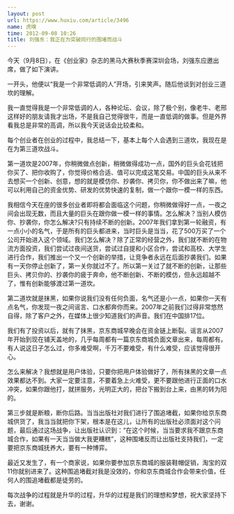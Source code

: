 ```yaml
---
layout: post
url: https://www.huxiu.com/article/3496
name: 虎嗅
time: 2012-09-08 10:26
title: 刘强东：我正在为突破同行的围堵而战斗
---
```

今天（9月8日），在《创业家》杂志的黑马大赛秋季赛深圳会场，刘强东应邀出席，做了如下演讲。

一开头，他便以“我是一个非常低调的人”开场，引来笑声。随后他谈到对创业三道坎的理解。

我一直觉得我是一个非常低调的人，各种论坛、会议，除了极个别，像老牛、老邢这样好的朋友请我才出场，不是我自己觉得很牛，而是一直低调的做事。但是外界看我总是非常的高调，所以我今天说话会比较柔和。

每个创业者在创业的过程中，我总结一下，基本上每个人会遇到三道坎，我现在是在为第三道坎战斗。

第一道坎是2007年，你稍微做点创新，稍微做得成功一点，国外的巨头会花钱把你买了、把你收购了，你觉得价格合适、值可以完成这笔交易。中国的巨头从来不去想买一个创新、创意，想的就是模仿你、抄袭你、拷贝你，你不做出来了嘛，他可以利用自己的资金优势、研发的优势快速的复制，做一个跟你一模一样的东西。

我相信今天在座的很多创业者即将都会面临这个问题，你稍微做得好一点，一夜之间会出现无数，而且大量的巨头在跟你做一模一样的事情。怎么解决？当别人模仿你、抄袭你，你怎么解决?只有持续不断的创新。2007年我们拿到第一轮融资，有一点小小的名气，于是所有的巨头都进来，当时巨头是当当，花了500万买了一个公司开始进入这个领域。我们怎么解决？除了正常的经营之外，我们就不断的在物流方面投资，我们尝试过夜间送货，尝试过自提和小区合作，尝试和高校、大学生进行合作，我们推出一个又一个创新的举措，让竞争者永远在后面抄袭我们。如果有一天你停止创新了，第一关你就过不了。所以第一关过了就不断的创新，让那些巨头、拷贝你的、抄袭你的疲于奔命，他不断创新、不断的模仿，但永远超越不了，惟有创新能够渡过第一道坎。

第二道坎就是抹黑，如果你说我们没有任何负面，名气还是小一点，如果你一天有点名气，你发现一夜之间谣言、口水都奔你而来。2007年之前我们过得非常悠然自得，除了客户之外，在媒体上很少知道我们的声音。我们在中国排17位。

我们有了投资以后，就有了抹黑，京东商城早晚会在资金链上断裂。谣言从2007年开始到现在铺天盖地的，几乎每周都有一篇京东商城负面文章出来，每周都有。有人说这日子怎么过，你多难受啊，千万不要难受，有什么难受，应该觉得很开心。

怎么来解决？我想就是用户体验，只要你把用户体验做好了，所有抹黑的文章一点效果都达不到。大家一定要注意，不要着急上火难受，更不要跟他进行正面的口水冲突，如果你跟他打，就拼服务，光明正大的，把台下搬到台上来，由黑的转为阳的。

第三步就是断粮，断你后路。当当出版社对我们进行了围追堵截，如果你给京东商城供货了，我当当就把你下架，根本是在这儿，让所有的出版社必须面对这个问题，最后通过这场战争，让出版社认识到：“在这个时候，当当要求我不跟京东商城合作，如果有一天当当做大我更糟糕”，这种围堵反而让出版社支持我们，一定要把京东商城抚养大，要有一种博弈。

最近又发生了，有一个商家说，如果你要参加京东商城的服装鞋帽促销，淘宝的双11你就别进来了。这种围追堵截对我是没效的，你和京东商城合作会带来价值，任何人的围追堵截都是徒劳的。

每次战争的过程就是升华的过程，升华的过程是我们的理想和梦想，祝大家坚持下去，谢谢。

